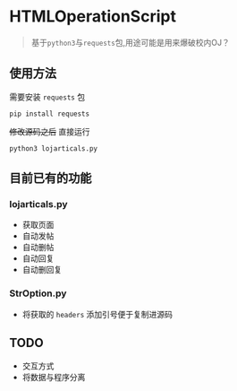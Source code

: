 # HTMLOperationScript

> 基于`python3`与`requests`包,用途可能是用来爆破校内OJ？

## 使用方法

需要安装 `requests` 包
```
pip install requests
```

~~修改源码之后~~ 直接运行
```
python3 lojarticals.py
```

## 目前已有的功能

### lojarticals.py

- 获取页面
- 自动发帖
- 自动删帖
- 自动回复
- 自动删回复

### StrOption.py

- 将获取的 `headers` 添加引号便于复制进源码

## TODO

- 交互方式
- 将数据与程序分离

